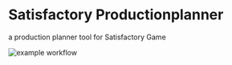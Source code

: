 # Satisfactory Productionplanner
 a production planner tool for Satisfactory Game

![example workflow](https://github.com/Zwergenland27/Satisfactory-Productionplanner/actions/workflows/model-test.yaml/badge.svg)
